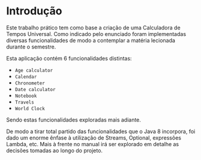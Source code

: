 # Introdução

Este trabalho prático tem como base a criação de uma Calculadora de Tempos Universal.
Como indicado pelo enunciado foram implementadas diversas funcionalidades de modo a contemplar a matéria lecionada durante o semestre.

Esta aplicação contém 6 funcionalidades distintas:
- `Age calculator`
- `Calendar`
- `Chronometer`
- `Date calculator`
- `Notebook`
- `Travels`
- `World Clock`

Sendo estas funcionalidades exploradas mais adiante.

De modo a tirar total partido das funcionalidades que o Java 8 incorpora, foi dado um enorme ênfase à utilização de Streams, Optional, expressões Lambda, etc. Mais à frente no manual irá ser explorado em detalhe as decisões tomadas ao longo do projeto.
